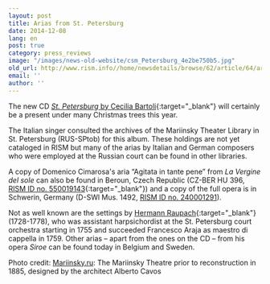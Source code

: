 ```yaml
---
layout: post
title: Arias from St. Petersburg
date: 2014-12-08
lang: en
post: true
category: press_reviews
image: "/images/news-old-website/csm_Petersburg_4e2be750b5.jpg"
old_url: http://www.rism.info//home/newsdetails/browse/62/article/64/arias-from-st-petersburg.html
email: ''
author: ''
---
```


The new CD [_St. Petersburg_ by Cecilia Bartoli](http://ceciliabartolionline.com/st-petersburg/){:target="_blank"} will certainly be a present under many Christmas trees this year.

The Italian singer consulted the archives of the Mariinsky Theater Library in St. Petersburg (RUS-SPtob) for this album. These holdings are not yet cataloged in RISM but many of the arias by Italian and German composers who were employed at the Russian court can be found in other libraries.

A copy of Domenico Cimarosa's aria “Agitata in tante pene” from _La Vergine del sole_ can also be found in Beroun, Czech Republic (CZ-BER HU 396, [RISM ID no. 550019143](https://opac.rism.info/search?View=rism&localkey=550019143){:target="_blank"}) and a copy of the full opera is in Schwerin, Germany (D-SWl Mus. 1492, [RISM ID no. 240001291](https://opac.rism.info/search?View=rism&localkey=240001291 "external-link-new-window")).

Not as well known are the settings by [Hermann Raupach](https://opac.rism.info/search?View=rism&author=Raupach+Hermann){:target="_blank"} (1728-1778), who was assistant harpsichordist at the St. Petersburg court orchestra starting in 1755 and succeeded Francesco Araja as maestro di cappella in 1759. Other arias – apart from the ones on the CD – from his opera _Siroe_ can be found today in Belgium and Sweden.

Photo credit: [Mariinsky.ru](http://www.mariinsky.ru/en/about/history_theatre/mariinsky_theatre/): The Mariinsky Theatre prior to reconstruction in 1885, designed by the architect Alberto Cavos

